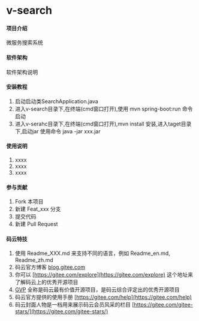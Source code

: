 # v-search

#### 项目介绍
微服务搜索系统

#### 软件架构
软件架构说明


#### 安装教程

1. 启动启动类SearchApplication.java
2. 进入v-search目录下,在终端(cmd窗口打开),使用 mvn spring-boot:run 命令启动
3. 进入v-serahc目录下,在终端(cmd窗口打开),mvn install 安装,进入taget目录下,启动jar
   使用命令 java -jar xxx.jar

#### 使用说明

1. xxxx
2. xxxx
3. xxxx

#### 参与贡献

1. Fork 本项目
2. 新建 Feat_xxx 分支
3. 提交代码
4. 新建 Pull Request


#### 码云特技

1. 使用 Readme\_XXX.md 来支持不同的语言，例如 Readme\_en.md, Readme\_zh.md
2. 码云官方博客 [blog.gitee.com](https://blog.gitee.com)
3. 你可以 [https://gitee.com/explore](https://gitee.com/explore) 这个地址来了解码云上的优秀开源项目
4. [GVP](https://gitee.com/gvp) 全称是码云最有价值开源项目，是码云综合评定出的优秀开源项目
5. 码云官方提供的使用手册 [https://gitee.com/help](https://gitee.com/help)
6. 码云封面人物是一档用来展示码云会员风采的栏目 [https://gitee.com/gitee-stars/](https://gitee.com/gitee-stars/)